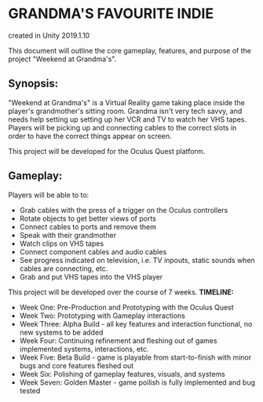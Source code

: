 <h1>GRANDMA'S FAVOURITE INDIE</h1>

created in Unity 2019.1.10

This document will outline the core gameplay, features, and purpose of the project "Weekend at Grandma's".

<h2>Synopsis:</h2>

"Weekend at Grandma's" is a Virtual Reality game taking place inside the player's grandmother's sitting room. Grandma isn't very tech savvy, and needs 
help setting up setting up her VCR and TV to watch her VHS tapes. Players will be picking up and connecting cables to the correct slots in order to 
have the correct things appear on screen.

This project will be developed for the Oculus Quest platform. 


<h2>Gameplay:</h2>

Players will be able to to:
* Grab cables with the press of a trigger on the Oculus controllers
* Rotate objects to get better views of ports
* Connect cables to ports and remove them
* Speak with their grandmother
* Watch clips on VHS tapes
* Connect component cables and audio cables
* See progress indicated on television, i.e. TV inpouts, static sounds when cables are connecting, etc.
* Grab and put VHS tapes into the VHS player

This project will be developed over the course of 7 weeks.
**TIMELINE:**
* Week One: Pre-Production and Prototyping with the Oculus Quest
* Week Two: Prototyping with Gameplay interactions
* Week Three: Alpha Build - all key features and interaction functional, no new systems to be added
* Week Four: Continuing refinement and fleshing out of games implemented systems, interactions, etc.
* Week Five: Beta Build - game is playable from start-to-finish with minor bugs and core features fleshed out
* Week Six: Polishing of gameplay features, visuals, and systems
* Week Seven: Golden Master - game poilish is fully implemented and bug tested
